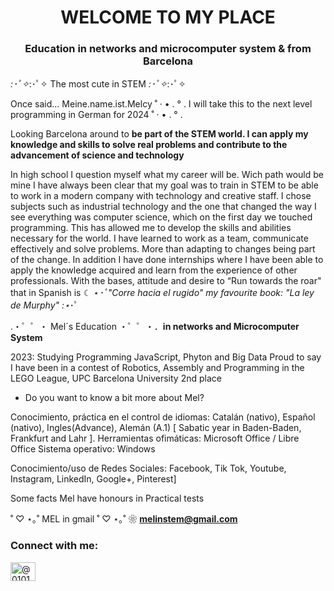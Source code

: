 
<h1 align="center">WELCOME TO MY PLACE </h1>
<h3 align="center">Education in networks and microcomputer system & from Barcelona</h3>

*:･ﾟ✧*:･ﾟ✧ The most cute in STEM *:･ﾟ✧*:･ﾟ✧ 

Once said... Meine.name.ist.Melcy 
˚ · • . ° . I will take this to the next level programming in German for 2024 ˚ · • . ° .

Looking Barcelona around to **be part of the STEM world. I can apply my knowledge and skills to solve real problems and contribute to the advancement of science and technology**

In high school I question myself what my career will be. Wich path would be mine I have always been clear that my goal was to train in STEM to be able to work in a modern company with technology and creative staff. I chose subjects such as industrial technology and the one that changed the way I see everything was computer science, which on the first day we touched programming. This has allowed me to develop the skills and abilities necessary for the world. I have learned to work as a team, communicate effectively and solve problems. More than adapting to changes being part of the change. In addition I have done internships where I have been able to apply the knowledge acquired and learn from the experience of other professionals. With the bases, attitude and desire to “Run towards the roar" that in Spanish is ☾ ⋆*･ﾟ"Corre hacia el rugido" my favourite book: "La ley de Murphy" :⋆*･ﾟ

.・゜゜・ Mel´s Education ・゜゜・．**in networks and Microcomputer System**

2023: Studying Programming JavaScript, Phyton and Big Data 
Proud to say I have been in a contest of Robotics, Assembly and Programming in the LEGO League, UPC Barcelona University 2nd place

 - Do you want to know a bit more about Mel?
 
 Conocimiento, práctica en el control de idiomas: Catalán (nativo), Español (nativo), Ingles(Advance), Alemán (A.1) [ Sabatic year in Baden-Baden, Frankfurt and Lahr ].
 Herramientas ofimáticas: Microsoft Office / Libre Office
 Sistema operativo: Windows
 
 Conocimiento/uso de Redes Sociales: Facebook, Tik Tok, Youtube, Instagram, LinkedIn, Google+, Pinterest]
 
 Some facts Mel have honours in Practical tests
 
˚ ♡ ⋆｡˚ MEL in gmail ˚ ♡ ⋆｡˚ ❀ **melinstem@gmail.com**

<h3 align="left">Connect with me:</h3>
<p align="left">
<a href="https://instagram.com/@01010101011011110_" target="blank"><img align="center" src="https://raw.githubusercontent.com/rahuldkjain/github-profile-readme-generator/master/src/images/icons/Social/instagram.svg" alt="@01010101011011110_" height="30" width="40" /></a>
</p>
